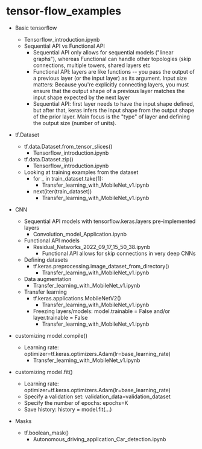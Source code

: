 # tensor-flow_examples

* Basic tensorflow
  * Tensorflow_introduction.ipynb
  * Sequential API vs Functional API
    * Sequential API only allows for sequential models ("linear graphs"), whereas Functional can handle other topologies (skip connections, multiple towers, shared layers etc
    * Functional API: layers are like functions -- you pass the output of a previous layer (or the input layer) as its argument. Input size matters: Because you're explicitly connecting layers, you must ensure that the output shape of a previous layer matches the input shape expected by the next layer
    * Sequential API: first layer needs to have the input shape defined, but after that, keras infers the input shape from the output shape of the prior layer. Main focus is the "type" of layer and defining the output size (number of units).

* tf.Dataset
  * tf.data.Dataset.from_tensor_slices()
    * Tensorflow_introduction.ipynb
  * tf.data.Dataset.zip()
    * Tensorflow_introduction.ipynb
  * Looking at training examples from the dataset
    * for _ in train_dataset.take(1):
      * Transfer_learning_with_MobileNet_v1.ipynb
    * next(iter(train_dataset))
      * Transfer_learning_with_MobileNet_v1.ipynb
* CNN
  * Sequential API models with tensorflow.keras.layers pre-implemented layers
    * Convolution_model_Application.ipynb
  * Functional API models
    * Residual_Networks_2022_09_17_15_50_38.ipynb
      * Functional API allows for skip connections in very deep CNNs
  * Defining datasets
    * tf.keras.preprocessing.image_dataset_from_directory()
      * Transfer_learning_with_MobileNet_v1.ipynb
  * Data augmentation
    * Transfer_learning_with_MobileNet_v1.ipynb
  * Transfer learning
    * tf.keras.applications.MobileNetV2()
      * Transfer_learning_with_MobileNet_v1.ipynb
    * Freezing layers/models: model.trainable = False and/or layer.trainable = False
      * Transfer_learning_with_MobileNet_v1.ipynb
* customizing model.compile()
  * Learning rate: optimizer=tf.keras.optimizers.Adam(lr=base_learning_rate)
    * Transfer_learning_with_MobileNet_v1.ipynb
* customizing model.fit()
  * Learning rate: optimizer=tf.keras.optimizers.Adam(lr=base_learning_rate)
  * Specify a validation set: validation_data=validation_dataset
  * Specify the number of epochs: epochs=K
  * Save history: history = model.fit(...)
* Masks
  * tf.boolean_mask()
    * Autonomous_driving_application_Car_detection.ipynb




